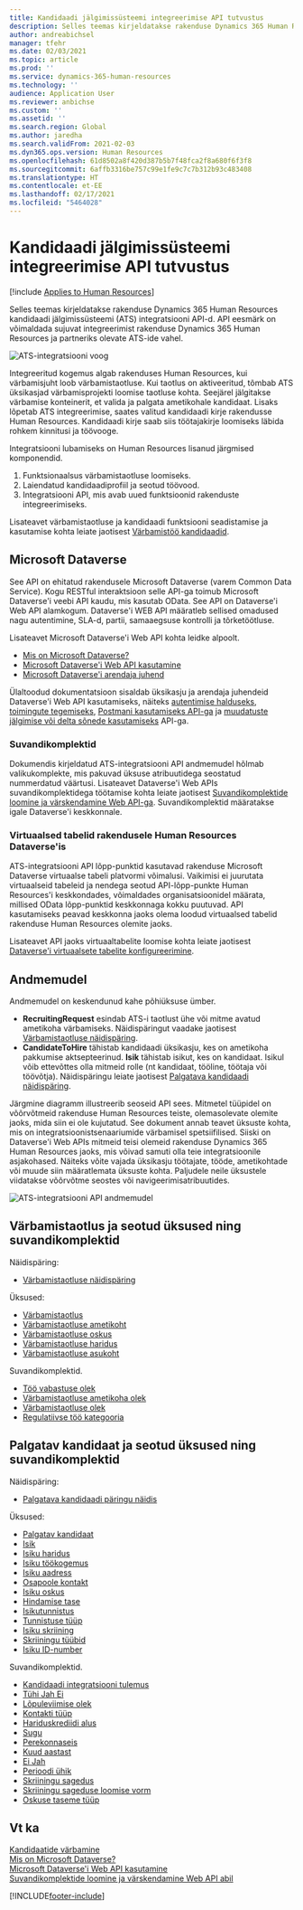 ```yaml
---
title: Kandidaadi jälgimissüsteemi integreerimise API tutvustus
description: Selles teemas kirjeldatakse rakenduse Dynamics 365 Human Resources kandidaadi jälgimissüsteemi (ATS) integratsiooni API-d.
author: andreabichsel
manager: tfehr
ms.date: 02/03/2021
ms.topic: article
ms.prod: ''
ms.service: dynamics-365-human-resources
ms.technology: ''
audience: Application User
ms.reviewer: anbichse
ms.custom: ''
ms.assetid: ''
ms.search.region: Global
ms.author: jaredha
ms.search.validFrom: 2021-02-03
ms.dyn365.ops.version: Human Resources
ms.openlocfilehash: 61d8502a8f420d387b5b7f48fca2f8a680f6f3f8
ms.sourcegitcommit: 6affb3316be757c99e1fe9c7c7b312b93c483408
ms.translationtype: HT
ms.contentlocale: et-EE
ms.lasthandoff: 02/17/2021
ms.locfileid: "5464028"
---
```

# <a name="applicant-tracking-system-integration-api-introduction"></a>Kandidaadi jälgimissüsteemi integreerimise API tutvustus

[!include [Applies to Human Resources](../includes/applies-to-hr.md)]

Selles teemas kirjeldatakse rakenduse Dynamics 365 Human Resources kandidaadi jälgimissüsteemi (ATS) integratsiooni API-d. API eesmärk on võimaldada sujuvat integreerimist rakenduse Dynamics 365 Human Resources ja partneriks olevate ATS-ide vahel.

![ATS-integratsiooni voog](media/hr-admin-integration-ats-api-introduction-flow.png)

Integreeritud kogemus algab rakenduses Human Resources, kui värbamisjuht loob värbamistaotluse. Kui taotlus on aktiveeritud, tõmbab ATS üksikasjad värbamisprojekti loomise taotluse kohta. Seejärel jälgitakse värbamise konteinerit, et valida ja palgata ametikohale kandidaat. Lisaks lõpetab ATS integreerimise, saates valitud kandidaadi kirje rakendusse Human Resources. Kandidaadi kirje saab siis töötajakirje loomiseks läbida rohkem kinnitusi ja töövooge.

Integratsiooni lubamiseks on Human Resources lisanud järgmised komponendid.

1.  Funktsionaalsus värbamistaotluse loomiseks.
2.  Laiendatud kandidaadiprofiil ja seotud töövood.
3.  Integratsiooni API, mis avab uued funktsioonid rakenduste integreerimiseks.

Lisateavet värbamistaotluse ja kandidaadi funktsiooni seadistamise ja kasutamise kohta leiate jaotisest [Värbamistöö kandidaadid](hr-personnel-recruit.md).

## <a name="microsoft-dataverse"></a>Microsoft Dataverse

See API on ehitatud rakendusele Microsoft Dataverse (varem Common Data Service). Kogu RESTful interaktsioon selle API-ga toimub Microsoft Dataverse'i veebi API kaudu, mis kasutab OData. See API on Dataverse'i Web API alamkogum. Dataverse'i WEB API määratleb sellised omadused nagu autentimine, SLA-d, partii, samaaegsuse kontrolli ja tõrketöötluse.

Lisateavet Microsoft Dataverse'i Web API kohta leidke alpoolt.

- [Mis on Microsoft Dataverse?](https://docs.microsoft.com/powerapps/maker/data-platform/data-platform-intro)
- [Microsoft Dataverse'i Web API kasutamine](https://docs.microsoft.com/powerapps/developer/data-platform/webapi/overview)
- [Microsoft Dataverse'i arendaja juhend](https://docs.microsoft.com/powerapps/developer/data-platform)

Ülaltoodud dokumentatsioon sisaldab üksikasju ja arendaja juhendeid Dataverse'i Web API kasutamiseks, näiteks [autentimise halduseks](https://docs.microsoft.com/powerapps/developer/data-platform/webapi/authenticate-web-api), [toimingute tegemiseks](https://docs.microsoft.com/powerapps/developer/data-platform/webapi/perform-operations-web-api), [Postmani kasutamiseks API-ga](https://docs.microsoft.com/powerapps/developer/data-platform/webapi/use-postman-web-api) ja [muudatuste jälgimise või delta sõnede kasutamiseks](https://docs.microsoft.com/powerapps/developer/data-platform/use-change-tracking-synchronize-data-external-systems) API-ga.

### <a name="option-sets"></a>Suvandikomplektid

Dokumendis kirjeldatud ATS-integratsiooni API andmemudel hõlmab valikukomplekte, mis pakuvad üksuse atribuutidega seostatud nummerdatud väärtusi. Lisateavet Dataverse'i Web APIs suvandikomplektidega töötamise kohta leiate jaotisest [Suvandikomplektide loomine ja värskendamine Web API-ga](https://docs.microsoft.com/powerapps/developer/data-platform/webapi/create-update-optionsets). Suvandikomplektid määratakse igale Dataverse'i keskkonnale.

### <a name="virtual-tables-for-human-resources-in-dataverse"></a>Virtuaalsed tabelid rakendusele Human Resources Dataverse'is

ATS-integratsiooni API lõpp-punktid kasutavad rakenduse Microsoft Dataverse virtuaalse tabeli platvormi võimalusi. Vaikimisi ei juurutata virtuaalseid tabeleid ja nendega seotud API-lõpp-punkte Human Resources'i keskkondades, võimaldades organisatsioonidel määrata, millised OData lõpp-punktid keskkonnaga kokku puutuvad. API kasutamiseks peavad keskkonna jaoks olema loodud virtuaalsed tabelid rakenduse Human Resources olemite jaoks. 

Lisateavet API jaoks virtuaaltabelite loomise kohta leiate jaotisest [Dataverse'i virtuaalsete tabelite konfigureerimine](https://docs.microsoft.com/dynamics365/human-resources/hr-admin-integration-common-data-service-virtual-entities).

## <a name="data-model"></a>Andmemudel

Andmemudel on keskendunud kahe põhiüksuse ümber.

- **RecruitingRequest** esindab ATS-i taotlust ühe või mitme avatud ametikoha värbamiseks. Näidispäringut vaadake jaotisest [Värbamistaotluse näidispäring](hr-admin-integration-ats-api-recruiting-request-example-query.md).
- **CandidateToHire** tähistab kandidaadi üksikasju, kes on ametikoha pakkumise aktsepteerinud. **Isik** tähistab isikut, kes on kandidaat. Isikul võib ettevõttes olla mitmeid rolle (nt kandidaat, tööline, töötaja või töövõtja). Näidispäringu leiate jaotisest [Palgatava kandidaadi näidispäring](hr-admin-integration-ats-api-candidate-to-hire-example-query.md).

Järgmine diagramm illustreerib seoseid API sees. Mitmetel tüüpidel on võõrvõtmeid rakenduse Human Resources teiste, olemasolevate olemite jaoks, mida siin ei ole kujutatud. See dokument annab teavet üksuste kohta, mis on integratsioonistsenaariumide värbamisel spetsiifilised. Siiski on Dataverse'i Web APIs mitmeid teisi olemeid rakenduse Dynamics 365 Human Resources jaoks, mis võivad samuti olla teie integratsioonile asjakohased. Näiteks võite vajada üksikasju töötajate, tööde, ametikohtade või muude siin määratlemata üksuste kohta. Paljudele neile üksustele viidatakse võõrvõtme seostes või navigeerimisatribuutides.

![ATS-integratsiooni API andmemudel](media/hr-admin-integration-ats-api-data-model.png)

## <a name="recruiting-request-and-related-entities-and-option-sets"></a>Värbamistaotlus ja seotud üksused ning suvandikomplektid

Näidispäring: 

- [Värbamistaotluse näidispäring](hr-admin-integration-ats-api-recruiting-request-example-query.md)

Üksused:

- [Värbamistaotlus](hr-admin-integration-ats-api-recruiting-request.md)
- [Värbamistaotluse ametikoht](hr-admin-integration-ats-api-recruiting-request-position.md)
- [Värbamistaotluse oskus](hr-admin-integration-ats-api-recruiting-request-skill.md)
- [Värbamistaotluse haridus](hr-admin-integration-ats-api-recruiting-request-education.md)
- [Värbamistaotluse asukoht](hr-admin-integration-ats-api-recruiting-request-location.md)

Suvandikomplektid.

- [Töö vabastuse olek](hr-admin-integration-ats-api-job-exempt-status.md)
- [Värbamistaotluse ametikoha olek](hr-admin-integration-ats-api-recruiting-request-position-status.md)
- [Värbamistaotluse olek](hr-admin-integration-ats-api-recruiting-request-status.md)
- [Regulatiivse töö kategooria](hr-admin-integration-ats-api-regulatory-job-category.md)

## <a name="candidate-to-hire-and-related-entities-and-option-sets"></a>Palgatav kandidaat ja seotud üksused ning suvandikomplektid

Näidispäring:

- [Palgatava kandidaadi päringu näidis](hr-admin-integration-ats-api-candidate-to-hire-example-query.md)

Üksused:

- [Palgatav kandidaat](hr-admin-integration-ats-api-candidate-to-hire.md)
- [Isik](hr-admin-integration-ats-api-person.md)
- [Isiku haridus](hr-admin-integration-ats-api-person-education.md)
- [Isiku töökogemus](hr-admin-integration-ats-api-person-professional-experience.md)
- [Isiku aadress](hr-admin-integration-ats-api-person-address.md)
- [Osapoole kontakt](hr-admin-integration-ats-api-party-contact.md)
- [Isiku oskus](hr-admin-integration-ats-api-person-skill.md)
- [Hindamise tase](hr-admin-integration-ats-api-rating-level.md)
- [Isikutunnistus](hr-admin-integration-ats-api-person-certificate.md)
- [Tunnistuse tüüp](hr-admin-integration-ats-api-certificate-type.md)
- [Isiku skriining](hr-admin-integration-ats-api-person-screening.md)
- [Skriiningu tüübid](hr-admin-integration-ats-api-screening-types.md)
- [Isiku ID-number](hr-admin-integration-ats-api-person-identification-number.md)

Suvandikomplektid.

- [Kandidaadi integratsiooni tulemus](hr-admin-integration-ats-api-applicant-integration-result.md)
- [Tühi Jah Ei](hr-admin-integration-ats-api-blank-yes-no.md)
- [Lõpuleviimise olek](hr-admin-integration-ats-api-completion-status.md)
- [Kontakti tüüp](hr-admin-integration-ats-api-contact-type.md)
- [Hariduskrediidi alus](hr-admin-integration-ats-api-education-credit-basis.md)
- [Sugu](hr-admin-integration-ats-api-gender.md)
- [Perekonnaseis](hr-admin-integration-ats-api-marital-status.md)
- [Kuud aastast](hr-admin-integration-ats-api-months-of-year.md)
- [Ei Jah](hr-admin-integration-ats-api-no-yes.md)
- [Perioodi ühik](hr-admin-integration-ats-api-period-unit.md)
- [Skriiningu sagedus](hr-admin-integration-ats-api-screening-frequency.md)
- [Skriiningu sageduse loomise vorm](hr-admin-integration-ats-api-screening-frequency-generate-from.md)
- [Oskuse taseme tüüp](hr-admin-integration-ats-api-skill-level-type.md)

## <a name="see-also"></a>Vt ka

[Kandidaatide värbamine](hr-personnel-recruit.md)<br>
[Mis on Microsoft Dataverse?](https://docs.microsoft.com/powerapps/maker/data-platform/data-platform-intro)<br>
[Microsoft Dataverse'i Web API kasutamine](https://docs.microsoft.com/powerapps/developer/data-platform/webapi/overview)<br>
[Suvandikomplektide loomine ja värskendamine Web API abil](https://docs.microsoft.com/powerapps/developer/data-platform/webapi/create-update-optionsets)<br>

[!INCLUDE[footer-include](../includes/footer-banner.md)]